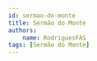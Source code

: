 ```yaml
---
id: sermao-do-monte
title: Sermão do Monte
authors: 
    name: RodriguesFAS
tags: [Sermão do Monte]
---
```



